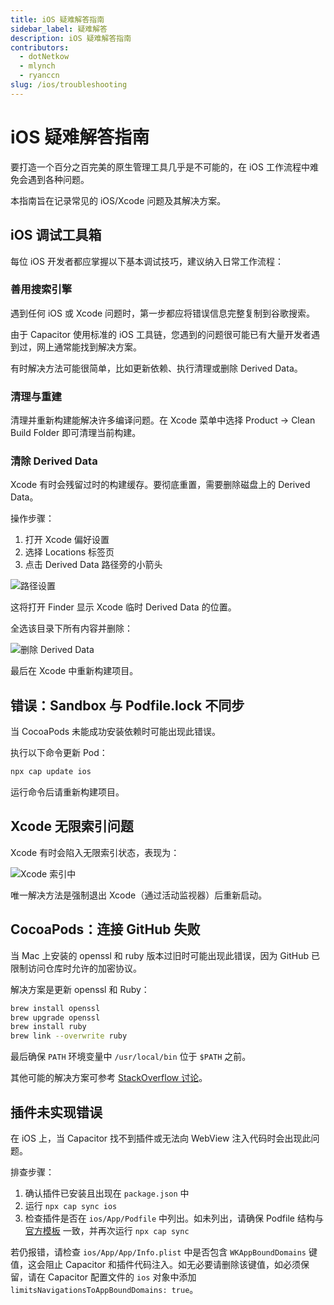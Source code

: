 ```yaml
---
title: iOS 疑难解答指南
sidebar_label: 疑难解答
description: iOS 疑难解答指南
contributors:
  - dotNetkow
  - mlynch
  - ryanccn
slug: /ios/troubleshooting
---
```


# iOS 疑难解答指南

要打造一个百分之百完美的原生管理工具几乎是不可能的，在 iOS 工作流程中难免会遇到各种问题。

本指南旨在记录常见的 iOS/Xcode 问题及其解决方案。

## iOS 调试工具箱

每位 iOS 开发者都应掌握以下基本调试技巧，建议纳入日常工作流程：

### 善用搜索引擎

遇到任何 iOS 或 Xcode 问题时，第一步都应将错误信息完整复制到谷歌搜索。

由于 Capacitor 使用标准的 iOS 工具链，您遇到的问题很可能已有大量开发者遇到过，网上通常能找到解决方案。

有时解决方法可能很简单，比如更新依赖、执行清理或删除 Derived Data。

### 清理与重建

清理并重新构建能解决许多编译问题。在 Xcode 菜单中选择 Product -> Clean Build Folder 即可清理当前构建。

### 清除 Derived Data

Xcode 有时会残留过时的构建缓存。要彻底重置，需要删除磁盘上的 Derived Data。

操作步骤：
1. 打开 Xcode 偏好设置
2. 选择 Locations 标签页
3. 点击 Derived Data 路径旁的小箭头

![路径设置](../../../static/img/v6/docs/ios/location-prefs.png)

这将打开 Finder 显示 Xcode 临时 Derived Data 的位置。

全选该目录下所有内容并删除：

![删除 Derived Data](../../../static/img/v6/docs/ios/deleting-derived-data.png)

最后在 Xcode 中重新构建项目。

## 错误：Sandbox 与 Podfile.lock 不同步

当 CocoaPods 未能成功安装依赖时可能出现此错误。

执行以下命令更新 Pod：

```bash
npx cap update ios
```

运行命令后请重新构建项目。

## Xcode 无限索引问题

Xcode 有时会陷入无限索引状态，表现为：

![Xcode 索引中](../../../static/img/v6/docs/ios/indexing.png)

唯一解决方法是强制退出 Xcode（通过活动监视器）后重新启动。

## CocoaPods：连接 GitHub 失败

当 Mac 上安装的 openssl 和 ruby 版本过旧时可能出现此错误，因为 GitHub 已限制访问仓库时允许的加密协议。

解决方案是更新 openssl 和 Ruby：

```bash
brew install openssl
brew upgrade openssl
brew install ruby
brew link --overwrite ruby
```

最后确保 `PATH` 环境变量中 `/usr/local/bin` 位于 `$PATH` 之前。

其他可能的解决方案可参考 [StackOverflow 讨论](https://stackoverflow.com/questions/38993527/cocoapods-failed-to-connect-to-github-to-update-the-cocoapods-specs-specs-repo/48996424#48996424)。

## 插件未实现错误

在 iOS 上，当 Capacitor 找不到插件或无法向 WebView 注入代码时会出现此问题。

排查步骤：
1. 确认插件已安装且出现在 `package.json` 中
2. 运行 `npx cap sync ios`
3. 检查插件是否在 `ios/App/Podfile` 中列出。如未列出，请确保 Podfile 结构与 [官方模板](https://github.com/ionic-team/capacitor/blob/main/ios-pods-template/App/Podfile) 一致，并再次运行 `npx cap sync`

若仍报错，请检查 `ios/App/App/Info.plist` 中是否包含 `WKAppBoundDomains` 键值，这会阻止 Capacitor 和插件代码注入。如无必要请删除该键值，如必须保留，请在 Capacitor 配置文件的 `ios` 对象中添加 `limitsNavigationsToAppBoundDomains: true`。